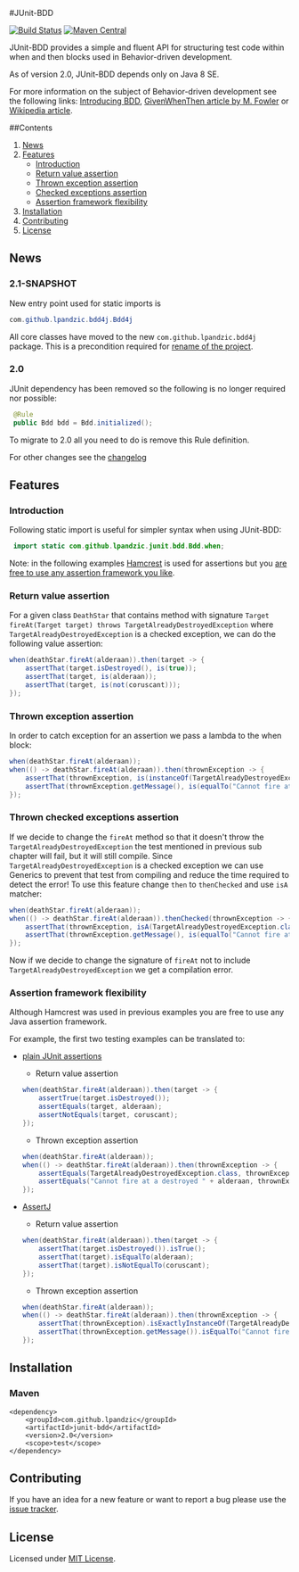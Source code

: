#JUnit-BDD

[![Build Status](https://travis-ci.org/lpandzic/junit-bdd.svg?branch=master)](https://travis-ci.org/lpandzic/junit-bdd)
[![Maven Central](https://maven-badges.herokuapp.com/maven-central/com.github.lpandzic/junit-bdd/badge.svg)](https://maven-badges.herokuapp.com/maven-central/com.github.lpandzic/junit-bdd)

JUnit-BDD provides a simple and fluent API for structuring test code within when and then blocks used in Behavior-driven development.

As of version 2.0, JUnit-BDD depends only on Java 8 SE.

For more information on the subject of  Behavior-driven development see the following links: [Introducing BDD][1], [GivenWhenThen article by M. Fowler][2] or [Wikipedia article][3].

##Contents

1. [News](#News)
2. [Features](#Features)
    * [Introduction](#Introduction)
    * [Return value assertion](#ReturnValueAssertion)
    * [Thrown exception assertion](#ThrownExceptionsAssertion)
    * [Checked exceptions assertion](#ThrownCheckedExceptionsAssertion)
    * [Assertion framework flexibility](#AssertionFrameworkFlexibility)
3. [Installation](#Installation)
4. [Contributing](#Contributing)
5. [License](#License)

## <a name="News"></a> News

### 2.1-SNAPSHOT

New entry point used for static imports is

```java
com.github.lpandzic.bdd4j.Bdd4j
```

All core classes have moved to the new  `com.github.lpandzic.bdd4j` package.
This is a precondition required for [rename of the project](https://github.com/lpandzic/junit-bdd/issues/13).

### 2.0

JUnit dependency has been removed so the following is no longer required nor possible:

```java
 @Rule
 public Bdd bdd = Bdd.initialized();
```
To migrate to 2.0 all you need to do is remove this Rule definition.

For other changes see the [changelog][4]

## <a name="Features"></a> Features

### <a name="Introduction"></a>Introduction

Following static import is useful for simpler syntax when using JUnit-BDD:

```java
 import static com.github.lpandzic.junit.bdd.Bdd.when;
```

Note: in the following examples [Hamcrest][5] is used for assertions but you [are free to use any assertion framework you like](#AssertionFrameworkFlexibility).

### <a name="ReturnValueAssertion"></a>Return value assertion

For a given class `DeathStar` that contains method with signature `Target fireAt(Target target) throws TargetAlreadyDestroyedException` where `TargetAlreadyDestroyedException` is a checked exception, we can do the following value assertion:

```java
when(deathStar.fireAt(alderaan)).then(target -> {
    assertThat(target.isDestroyed(), is(true));
    assertThat(target, is(alderaan));
    assertThat(target, is(not(coruscant)));
});
```

### <a name="ThrownExceptionsAssertion"></a>Thrown exception assertion

In order to catch exception for an assertion we pass a lambda to the when block:

```java
when(deathStar.fireAt(alderaan));
when(() -> deathStar.fireAt(alderaan)).then(thrownException -> {
    assertThat(thrownException, is(instanceOf(TargetAlreadyDestroyedException.class)));
    assertThat(thrownException.getMessage(), is(equalTo("Cannot fire at a destroyed " + alderaan)));
});
```

### <a name="ThrownCheckedExceptionsAssertion"></a>Thrown checked exceptions assertion

If we decide to change the `fireAt` method so that it doesn't throw the `TargetAlreadyDestroyedException` the test mentioned in previous sub chapter will fail, but it will still compile. Since `TargetAlreadyDestroyedException` is a checked exception we can use Generics to prevent that test from compiling and reduce the time required to detect the error!
To use this feature change `then` to `thenChecked` and use `isA` matcher:

```java
when(deathStar.fireAt(alderaan));
when(() -> deathStar.fireAt(alderaan)).thenChecked(thrownException -> {
    assertThat(thrownException, isA(TargetAlreadyDestroyedException.class));
    assertThat(thrownException.getMessage(), is(equalTo("Cannot fire at a destroyed " + alderaan)));
});
```

Now if we decide to change the signature of `fireAt` not to include `TargetAlreadyDestroyedException` we get a compilation error.

### <a name="AssertionFrameworkFlexibility"></a>Assertion framework flexibility

Although Hamcrest was used in previous examples you are free to use any Java assertion framework.

For example, the first two testing examples can be translated to:

* [plain JUnit assertions][6]

    - Return value assertion
    ```java
    when(deathStar.fireAt(alderaan)).then(target -> {
        assertTrue(target.isDestroyed());
        assertEquals(target, alderaan);
        assertNotEquals(target, coruscant);
    });
    ```
    - Thrown exception assertion
    ```java
    when(deathStar.fireAt(alderaan));
    when(() -> deathStar.fireAt(alderaan)).then(thrownException -> {
        assertEquals(TargetAlreadyDestroyedException.class, thrownException.getClass());
        assertEquals("Cannot fire at a destroyed " + alderaan, thrownException.getMessage());
    });
    ```

* [AssertJ][7]

    - Return value assertion
    ```java
    when(deathStar.fireAt(alderaan)).then(target -> {
        assertThat(target.isDestroyed()).isTrue();
        assertThat(target).isEqualTo(alderaan);
        assertThat(target).isNotEqualTo(coruscant);
    });
    ```

    - Thrown exception assertion
    ```java
    when(deathStar.fireAt(alderaan));
    when(() -> deathStar.fireAt(alderaan)).then(thrownException -> {
        assertThat(thrownException).isExactlyInstanceOf(TargetAlreadyDestroyedException.class);
        assertThat(thrownException.getMessage()).isEqualTo("Cannot fire at a destroyed " + alderaan);
    });
    ```

## <a name="Installation"></a> Installation

### Maven

```
<dependency>
    <groupId>com.github.lpandzic</groupId>
	<artifactId>junit-bdd</artifactId>
	<version>2.0</version>
	<scope>test</scope>
</dependency>
```

## <a name="Contributing"></a> Contributing

If you have an idea for a new feature or want to report a bug please use the [issue tracker][9].

## <a name="License"></a> License

Licensed under [MIT License][8].

[1]: http://dannorth.net/introducing-bdd/
[2]: http://martinfowler.com/bliki/GivenWhenThen.html
[3]: http://en.wikipedia.org/wiki/Behavior-driven_development
[4]: http://github.com/lpandzic/junit-bdd/blob/master/CHANGELOG.md
[5]: http://github.com/hamcrest/JavaHamcrest
[6]: http://github.com/junit-team/junit/wiki/Assertions
[7]: http://joel-costigliola.github.io/assertj/index.html
[8]: http://github.com/lpandzic/junit-bdd/blob/master/LICENSE
[9]: http://github.com/lpandzic/junit-bdd/issues?state=open